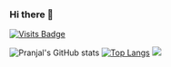 ### Hi there 👋
[![Visits Badge](https://badges.pufler.dev/visits/PranjalVerma08/PranjalVerma08)](https://github.com/PranjalVerma08)
<!--
**PranjalVerma08/PranjalVerma08** is a ✨ _special_ ✨ repository because its `README.md` (this file) appears on your GitHub profile.

Here are some ideas to get you started:

- 🔭 I’m currently working on ...
- 🌱 I’m currently learning ...
- 👯 I’m looking to collaborate on ...
- 🤔 I’m looking for help with ...
- 💬 Ask me about ...
- 📫 How to reach me: ...
- 😄 Pronouns: ...
- ⚡ Fun fact: ...
-->


![Pranjal's GitHub stats](https://github-readme-stats.vercel.app/api?username=PranjalVerma08&show_icons=true&theme=radical)
[![Top Langs](https://github-readme-stats.vercel.app/api/top-langs/?username=PranjalVerma08)](https://github.com/PranjalVerma08/github-readme-stats)
<img src="https://kaggle-summary-card.herokuapp.com/api?user=<pranjalverma08>" />





